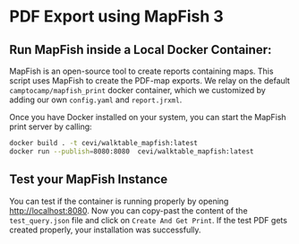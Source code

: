 # PDF Export using MapFish 3

## Run MapFish inside a Local Docker Container:

MapFish is an open-source tool to create reports containing maps. This script uses MapFish to create the PDF-map
exports. We relay on the default `camptocamp/mapfish_print` docker container, which we customized by adding our own
```config.yaml``` and ```report.jrxml```.

Once you have Docker installed on your system, you can start the MapFish print server by calling:

```bash
docker build . -t cevi/walktable_mapfish:latest
docker run --publish=8080:8080  cevi/walktable_mapfish:latest
```

## Test your MapFish Instance

You can test if the container is running properly by opening [http://localhost:8080](http://localhost:8080/). Now you
can copy-past the content of the `test_query.json` file and click on `Create And Get Print`. If the test PDF gets
created properly, your installation was successfully.
